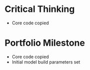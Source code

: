 # Critical Thinking
- Core code copied

# Portfolio Milestone
- Core code copied
- Initial model build parameters set